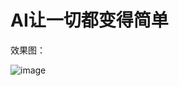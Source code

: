 # AI让一切都变得简单
效果图：

![image](https://github.com/user-attachments/assets/12207633-ad13-49e9-bc36-5a9b9ea89c53)
